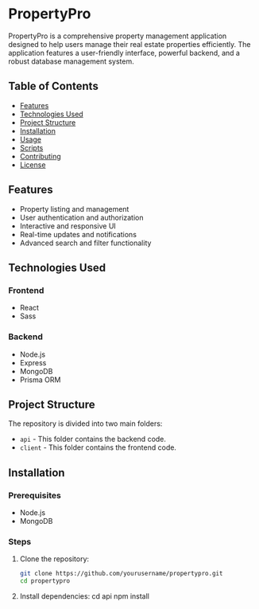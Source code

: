 # PropertyPro

PropertyPro is a comprehensive property management application designed to help users manage their real estate properties efficiently. The application features a user-friendly interface, powerful backend, and a robust database management system.

## Table of Contents

- [Features](#features)
- [Technologies Used](#technologies-used)
- [Project Structure](#project-structure)
- [Installation](#installation)
- [Usage](#usage)
- [Scripts](#scripts)
- [Contributing](#contributing)
- [License](#license)

## Features

- Property listing and management
- User authentication and authorization
- Interactive and responsive UI
- Real-time updates and notifications
- Advanced search and filter functionality

## Technologies Used

### Frontend

- React
- Sass

### Backend

- Node.js
- Express
- MongoDB
- Prisma ORM

## Project Structure

The repository is divided into two main folders:

- `api` - This folder contains the backend code.
- `client` - This folder contains the frontend code.

## Installation

### Prerequisites

- Node.js
- MongoDB

### Steps

1. Clone the repository:

   ```sh
   git clone https://github.com/yourusername/propertypro.git
   cd propertypro

   ```

2. Install dependencies:
   cd api
   npm install
